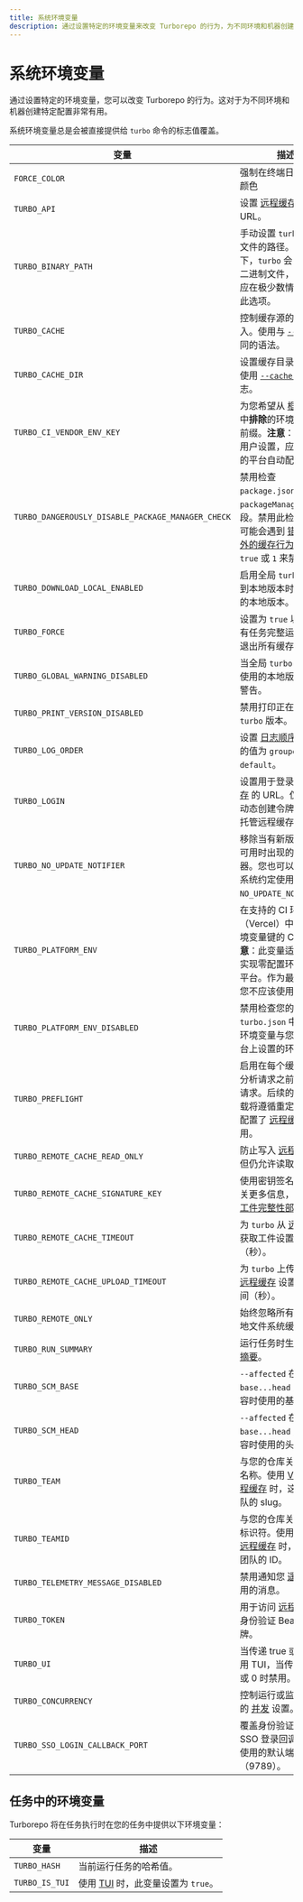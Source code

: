 ```yaml
---
title: 系统环境变量
description: 通过设置特定的环境变量来改变 Turborepo 的行为，为不同环境和机器创建特定配置
---
```


# 系统环境变量

通过设置特定的环境变量，您可以改变 Turborepo 的行为。这对于为不同环境和机器创建特定配置非常有用。

系统环境变量总是会被直接提供给 `turbo` 命令的标志值覆盖。

| 变量 | 描述 |
| --- | --- |
| `FORCE_COLOR` | 强制在终端日志中显示颜色 |
| `TURBO_API` | 设置 [远程缓存](/docs/core-concepts/remote-caching) 的基础 URL。 |
| `TURBO_BINARY_PATH` | 手动设置 `turbo` 二进制文件的路径。默认情况下，`turbo` 会自动发现二进制文件，因此您只应在极少数情况下使用此选项。 |
| `TURBO_CACHE` | 控制缓存源的读取和写入。使用与 [`--cache`](/docs/reference/run#--cache-options) 相同的语法。 |
| `TURBO_CACHE_DIR` | 设置缓存目录，类似于使用 [`--cache-dir`](/docs/reference/run#--cache-dir-path) 标志。 |
| `TURBO_CI_VENDOR_ENV_KEY` | 为您希望从 [框架推断](/docs/crafting-your-repository/using-environment-variables#framework-inference) 中**排除**的环境变量设置前缀。**注意**：这不需要用户设置，应该由支持的平台自动配置。 |
| `TURBO_DANGEROUSLY_DISABLE_PACKAGE_MANAGER_CHECK` | 禁用检查 `package.json` 中的 `packageManager` 字段。禁用此检查时，您可能会遇到 [错误和意外的缓存行为](/docs/reference/run#--dangerously-disable-package-manager-check)。使用 `true` 或 `1` 来禁用。 |
| `TURBO_DOWNLOAD_LOCAL_ENABLED` | 启用全局 `turbo` 在找不到本地版本时安装正确的本地版本。 |
| `TURBO_FORCE` | 设置为 `true` 以强制所有任务完整运行，选择退出所有缓存。 |
| `TURBO_GLOBAL_WARNING_DISABLED` | 当全局 `turbo` 找不到要使用的本地版本时禁用警告。 |
| `TURBO_PRINT_VERSION_DISABLED` | 禁用打印正在执行的 `turbo` 版本。 |
| `TURBO_LOG_ORDER` | 设置 [日志顺序](/docs/reference/run#--log-order-option)。允许的值为 `grouped` 和 `default`。 |
| `TURBO_LOGIN` | 设置用于登录 [远程缓存](/docs/core-concepts/remote-caching) 的 URL。仅对实现动态创建令牌端点的自托管远程缓存需要。 |
| `TURBO_NO_UPDATE_NOTIFIER` | 移除当有新版本 `turbo` 可用时出现的更新通知器。您也可以按照生态系统约定使用 `NO_UPDATE_NOTIFIER`。 |
| `TURBO_PLATFORM_ENV` | 在支持的 CI 环境（Vercel）中配置的环境变量键的 CSV。**注意**：此变量适用于希望实现零配置环境变量的平台。作为最终用户，您不应该使用此变量。 |
| `TURBO_PLATFORM_ENV_DISABLED` | 禁用检查您的 `turbo.json` 中配置的环境变量与您支持的平台上设置的环境变量 |
| `TURBO_PREFLIGHT` | 启用在每个缓存工件和分析请求之前发送预检请求。后续的上传和下载将遵循重定向。仅在配置了 [远程缓存](/docs/core-concepts/remote-caching) 时适用。 |
| `TURBO_REMOTE_CACHE_READ_ONLY` | 防止写入 [远程缓存](/docs/core-concepts/remote-caching) - 但仍允许读取。 |
| `TURBO_REMOTE_CACHE_SIGNATURE_KEY` | 使用密钥签名工件。有关更多信息，请访问 [工件完整性部分](/docs/core-concepts/remote-caching#artifact-integrity-and-authenticity-verification)。 |
| `TURBO_REMOTE_CACHE_TIMEOUT` | 为 `turbo` 从 [远程缓存](/docs/core-concepts/remote-caching) 获取工件设置超时时间（秒）。 |
| `TURBO_REMOTE_CACHE_UPLOAD_TIMEOUT` | 为 `turbo` 上传工件到 [远程缓存](/docs/core-concepts/remote-caching) 设置超时时间（秒）。 |
| `TURBO_REMOTE_ONLY` | 始终忽略所有任务的本地文件系统缓存。 |
| `TURBO_RUN_SUMMARY` | 运行任务时生成 [运行摘要](/docs/reference/run#--summarize)。 |
| `TURBO_SCM_BASE` | `--affected` 在计算从 `base...head` 更改的内容时使用的基础 |
| `TURBO_SCM_HEAD` | `--affected` 在计算从 `base...head` 更改的内容时使用的头部 |
| `TURBO_TEAM` | 与您的仓库关联的账户名称。使用 [Vercel 远程缓存](https://vercel.com/docs/monorepos/remote-caching#vercel-remote-cache) 时，这是您团队的 slug。 |
| `TURBO_TEAMID` | 与您的仓库关联的账户标识符。使用 [Vercel 远程缓存](https://vercel.com/docs/monorepos/remote-caching#vercel-remote-cache) 时，这是您团队的 ID。 |
| `TURBO_TELEMETRY_MESSAGE_DISABLED` | 禁用通知您 [遥测](/docs/telemetry) 已启用的消息。 |
| `TURBO_TOKEN` | 用于访问 [远程缓存](/docs/core-concepts/remote-caching) 的身份验证 Bearer 令牌。 |
| `TURBO_UI` | 当传递 true 或 1 时启用 TUI，当传递 false 或 0 时禁用。 |
| `TURBO_CONCURRENCY` | 控制运行或监视模式下的 [并发](/repo/docs/reference/run#--concurrency-number--percentage) 设置。 |
| `TURBO_SSO_LOGIN_CALLBACK_PORT` | 覆盖身份验证期间 SSO 登录回调服务器使用的默认端口（9789）。 |

## 任务中的环境变量

Turborepo 将在任务执行时在您的任务中提供以下环境变量：

| 变量 | 描述 |
| --- | --- |
| `TURBO_HASH` | 当前运行任务的哈希值。 |
| `TURBO_IS_TUI` | 使用 [TUI](/docs/reference/configuration#ui) 时，此变量设置为 `true`。 |
